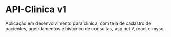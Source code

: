 # API-Clinica v1
Aplicação em desenvolvimento para clinica, com tela de cadastro de pacientes, agendamentos e histórico de consultas, asp.net 7, react e mysql.


